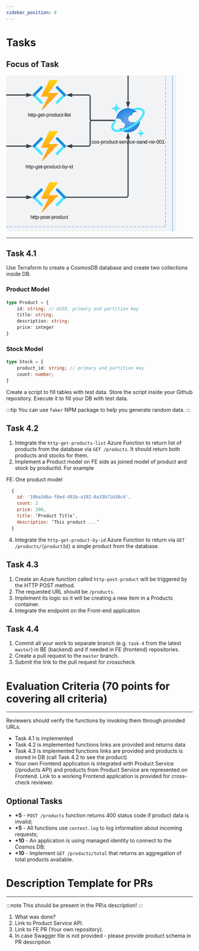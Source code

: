 ```yaml
---
sidebar_position: 8
---
```



# Tasks

## Focus of Task

![img.png](./assets/task.png)

---

## Task 4.1

Use Terraform to create a CosmosDB database and create two collections inside DB.

### Product Model
```typescript
type Product = {
    id: string; // UUID, primary and partition key
    title: string;
    description: string;
    price: integer
}
```

### Stock Model
```typescript
type Stock = {
    product_id: string; // primary and partition key
    count: number;
}
```

Create a script to fill tables with test data. Store the script inside your Github repository.
Execute it to fill your DB with test data.

:::tip
You can use `faker` NPM package to help you generate random data.
:::

## Task 4.2

1. Integrate the `http-get-products-list` Azure Function to return list of products from the database via `GET /products`. It should return both products and stocks for them.
2. Implement a Product model on FE side as joined model of product and stock by productId. For example

FE: One product model
```js
  {
    id: '19ba3d6a-f8ed-491b-a192-0a33b71b38c4',
    count: 2
    price: 200,
    title: ‘Product Title’,
    description: ‘This product ...’
  }
```
4. Integrate the `http-get-product-by-id` Azure Function to return via `GET /products/{productId}` a single product from the database. 

## Task 4.3

1. Create an Azure function called `http-post-product` will be triggered by the HTTP POST method.
2. The requested URL should be `/products`.
3. Implement its logic so it will be creating a new item in a Products container.
4. Integrate the endpoint on the Front-end application

## Task 4.4

1. Commit all your work to separate branch (e.g. `task-4` from the latest `master`) in BE (backend) and if needed in FE (frontend) repositories.
2. Create a pull request to the `master` branch.
3. Submit the link to the pull request for crosscheck

# Evaluation Criteria (70 points for covering all criteria)
------
Reviewers should verify the functions by invoking them through provided URLs.

- Task 4.1 is implemented
- Task 4.2 is implemented functions links are provided and returns data
- Task 4.3 is implemented functions links are provided and products is stored in DB (call Task 4.2 to see the product)
- Your own Frontend application is integrated with Product Service (/products API) and products from Product Service are represented on Frontend. Link to a working Frontend application is provided for cross-check reviewer.

## Optional Tasks

- **+5** - `POST /products` function returns 400 status code if product data is invalid;
- **+5** - All functions use `context.log` to log information about incoming requests;
- **+10** - An application is using managed identity to connect to the Cosmos DB;
- **+10** - Implement `GET /products/total` that returns an aggregation of total products available.

# Description Template for PRs
---
:::note
This should be present in the PR\s description!
:::

1. What was done?
2. Link to Product Service API.
3. Link to FE PR (Your own repository).
4. In case Swagger file is not provided - please provide product schema in PR description


